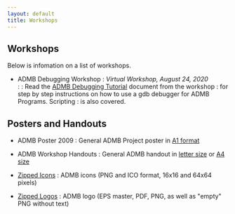 ```yaml
---
layout: default
title: Workshops
---
```


Workshops
---------

Below is infomation on a list of workshops.

* ADMB Debugging Workshop
: _Virtual Workshop, August 24, 2020_  
:
: Read the [ADMB Debugging Tutorial](ADMB-Debugging-Tutorial.pdf) document from the workshop
: for step by step instructions on how to use a gdb debugger for ADMB Programs.  Scripting
: is also covered.

Posters and Handouts
--------------------

* ADMB Poster 2009
: General ADMB Project poster in [A1 format](ADMB_poster-A1-3-09.pdf)

* ADMB Workshop Handouts
: General ADMB handout in [letter size](handout_letter_size.pdf) or [A4 size](handout_A4.pdf)

* [Zipped Icons](icons.zip)
: ADMB icons (PNG and ICO format, 16x16 and 64x64 pixels)

* [Zipped Logos](logo.zip)
: ADMB logo (EPS master, PDF, PNG, as well as "empty" PNG without text)
